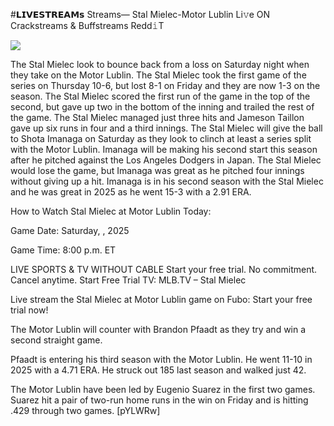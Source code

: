 #𝗟𝗜𝗩𝗘𝗦𝗧𝗥𝗘𝗔𝗠𝘀 Streams— Stal Mielec-Motor Lublin Li𝚟e ON Crackstreams & Buffstreams Redd𝚒T  
  
  
[![](https://i.imgur.com/qSNzIqt.png)](https://movie.rssnews.media/CEwYlpcAo.php)  
  
The Stal Mielec look to bounce back from a loss on Saturday night when they take on the Motor Lublin. The Stal Mielec took the first game of the series on Thursday 10-6, but lost 8-1 on Friday and they are now 1-3 on the season. The Stal Mielec scored the first run of the game in the top of the second, but gave up two in the bottom of the inning and trailed the rest of the game. The Stal Mielec managed just three hits and Jameson Taillon gave up six runs in four and a third innings. The Stal Mielec will give the ball to Shota Imanaga on Saturday as they look to clinch at least a series split with the Motor Lublin. Imanaga will be making his second start this season after he pitched against the Los Angeles Dodgers in Japan. The Stal Mielec would lose the game, but Imanaga was great as he pitched four innings without giving up a hit. Imanaga is in his second season with the Stal Mielec and he was great in 2025 as he went 15-3 with a 2.91 ERA.

How to Watch Stal Mielec at Motor Lublin Today:

Game Date: Saturday, , 2025

Game Time: 8:00 p.m. ET

LIVE SPORTS & TV WITHOUT CABLE
Start your free trial. No commitment. Cancel anytime.
Start Free Trial
TV: MLB.TV – Stal Mielec

Live stream the Stal Mielec at Motor Lublin game on Fubo: Start your free trial now!

The Motor Lublin will counter with Brandon Pfaadt as they try and win a second straight game.

Pfaadt is entering his third season with the Motor Lublin. He went 11-10 in 2025 with a 4.71 ERA. He struck out 185 last season and walked just 42.

The Motor Lublin have been led by Eugenio Suarez in the first two games. Suarez hit a pair of two-run home runs in the win on Friday and is hitting .429 through two games. [pYLWRw]